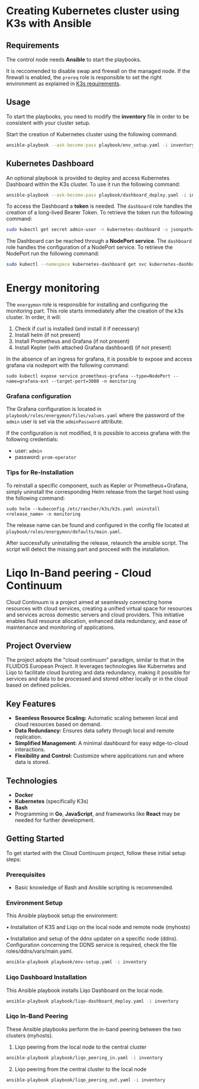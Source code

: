 # Creating Kubernetes cluster using K3s with Ansible

## Requirements
The control node needs **Ansible** to start the playbooks. 

It is reccomended to disable swap and firewall on the managed node. If the firewall is enabled, the  ```prereq``` role is responsible to set the right environment as explained in [K3s requirements](https://docs.k3s.io/installation/requirements).
## Usage 
To start the playbooks, you need to modify the **inventory** file in order to be consistent with your cluster setup. 

Start the creation of Kubernetes cluster using the following command:
```bash
ansible-playbook --ask-become-pass playbook/env_setup.yaml -i inventory
```

## Kubernetes Dashboard
An optional playbook is provided to deploy and access Kubernetes Dashboard within the K3s cluster. To use it run the following command:
```bash
ansible-playbook --ask-become-pass playbook/dashboard_deploy.yaml -i inventory   ⁠
```

To access the Dashboard a **token** is needed. The ```dashboard``` role handles the creation of a long-lived Bearer Token.
To retrieve the token run the following command:
```bash
sudo kubectl get secret admin-user -n kubernetes-dashboard -o jsonpath={".data.token"} | base64 -d
```

The Dashboard can be reached through a **NodePort service**. The ```dashboard``` role handles the configuration of a NodePort service.
To retrieve the NodePort run the following command:
```bash
sudo kubectl --namespace kubernetes-dashboard get svc kubernetes-dashboard -o=jsonpath="{.spec.ports[0].nodePort}"
```

# Energy monitoring
The ```energymon``` role is responsible for installing and configuring the monitoring part.
This role starts immediately after the creation of the k3s cluster.
In order, it will:

1. Check if curl is installed (and install it if necessary)
1. Install helm (if not present)
1. Install Prometheus and Grafana (if not present)
1. Install Kepler (with attached Grafana dashboard) (if not present)

In the absence of an ingress for grafana, it is possible to expose and access grafana via nodeport with the following command:

```sudo kubectl expose service prometheus-grafana --type=NodePort --name=grafana-ext --target-port=3000 -n monitoring```

### Grafana configuration

The Grafana configuration is located in ```playbook/roles/energymon/files/values.yaml``` where the password of the ```admin``` user is set via the ```adminPassword``` attribute.

If the configuration is not modified, it is possible to access grafana with the following credentials:

- user: ```admin```
- password: ```prom-operator```

### Tips for Re-Installation

To reinstall a specific component, such as Kepler or Prometheus+Grafana, simply uninstall the corresponding Helm release from the target host using the following command:

```sudo helm --kubeconfig /etc/rancher/k3s/k3s.yaml uninstall <release_name> -n monitoring```

The release name can be found and configured in the config file located at ```playbook/roles/energymon/defaults/main.yaml```.

After successfully uninstalling the release, relaunch the ansible script. The script will detect the missing part and proceed with the installation.

# Liqo In-Band peering - Cloud Continuum

Cloud Continuum is a project aimed at seamlessly connecting home resources with cloud services, creating a unified virtual space for resources and services across domestic servers and cloud providers. This initiative enables fluid resource allocation, enhanced data redundancy, and ease of maintenance and monitoring of applications.

## Project Overview

The project adopts the "cloud continuum" paradigm, similar to that in the FLUIDOS European Project. It leverages technologies like Kubernetes and Liqo to facilitate cloud bursting and data redundancy, making it possible for services and data to be processed and stored either locally or in the cloud based on defined policies.

## Key Features

- **Seamless Resource Scaling:** Automatic scaling between local and cloud resources based on demand.
- **Data Redundancy:** Ensures data safety through local and remote replication.
- **Simplified Management:** A minimal dashboard for easy edge-to-cloud interactions.
- **Flexibility and Control:** Customize where applications run and where data is stored.

## Technologies

- **Docker**
- **Kubernetes** (specifically K3s)
- **Bash**
- Programming in **Go**, **JavaScript**, and frameworks like **React** may be needed for further development.

## Getting Started

To get started with the Cloud Continuum project, follow these initial setup steps:

### Prerequisites

- Basic knowledge of Bash and Ansible scripting is recommended.

### Environment Setup

 This Ansible playbook setup the environment:

 • Installation of K3S and Liqo on the local node and remote node (myhosts)

 • Installation and setup of the ddns updater on a specific node (ddns). Configuration concerning the DDNS service is required, check the file roles/ddns/vars/main.yaml.


```bash
ansible-playbook playbook/env-setup.yaml -i inventory
```

### Liqo Dashboard Installation

This Ansible playbook installs Liqo Dashboard on the local node.

```bash
ansible-playbook playbook/liqo-dashboard_deploy.yaml -i inventory
```

### Liqo In-Band Peering

These Ansible playbooks perform the in-band peering between the two clusters (myhosts).

1. Liqo peering from the local node to the central cluster

```bash
ansible-playbook playbook/liqo_peering_in.yaml -i inventory
```

2. Liqo peering from the central cluster to the local node

```bash
ansible-playbook playbook/liqo_peering_out.yaml -i inventory
```
